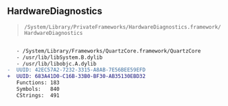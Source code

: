 ## HardwareDiagnostics

> `/System/Library/PrivateFrameworks/HardwareDiagnostics.framework/HardwareDiagnostics`

```diff

   - /System/Library/Frameworks/QuartzCore.framework/QuartzCore
   - /usr/lib/libSystem.B.dylib
   - /usr/lib/libobjc.A.dylib
-  UUID: 42EC57A2-7232-3315-A8AB-7E56BEE59EFD
+  UUID: 683A41D0-C16B-33B0-BF30-AB35130EBD32
   Functions: 183
   Symbols:   840
   CStrings:  491

```
